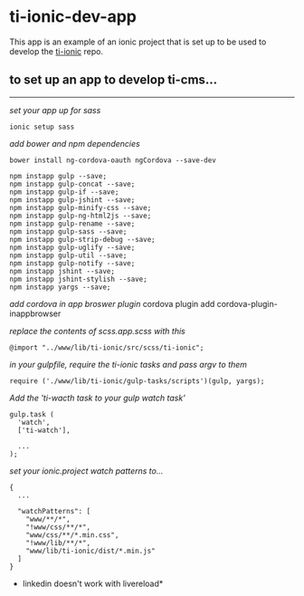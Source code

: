 # ti-ionic-dev-app

This app is an example of an ionic project that is set up to be used to develop the [ti-ionic](https://github.com/toru-interactive/ti-ionic) repo.

to set up an app to develop ti-cms...
-------------------------------------
-------------------------------------

*set your app up for sass*

	ionic setup sass

*add bower and npm dependencies*

	bower install ng-cordova-oauth ngCordova --save-dev

	npm instapp gulp --save;
	npm instapp gulp-concat --save;
	npm instapp gulp-if --save;
	npm instapp gulp-jshint --save;
	npm instapp gulp-minify-css --save;
	npm instapp gulp-ng-html2js --save;
	npm instapp gulp-rename --save;
	npm instapp gulp-sass --save;
	npm instapp gulp-strip-debug --save;
	npm instapp gulp-uglify --save;
	npm instapp gulp-util --save;
	npm instapp gulp-notify --save;
	npm instapp jshint --save;
	npm instapp jshint-stylish --save;
	npm instapp yargs --save;

*add cordova in app broswer plugin*
	cordova plugin add cordova-plugin-inappbrowser

*replace the contents of scss.app.scss with this*

	@import "../www/lib/ti-ionic/src/scss/ti-ionic";

*in your gulpfile, require the ti-ionic tasks and pass argv to them*

	require ('./www/lib/ti-ionic/gulp-tasks/scripts')(gulp, yargs);

*Add the 'ti-wacth task to your gulp watch task'*

	gulp.task (
	  'watch',
	  ['ti-watch'],

	  ...
	);

*set your ionic.project watch patterns to...*

	{
	  ...

	  "watchPatterns": [
		"www/**/*",
		"!www/css/**/*",
		"www/css/**/*.min.css",
		"!www/lib/**/*",
		"www/lib/ti-ionic/dist/*.min.js"
	  ]
	}

* linkedin doesn't work with livereload*
